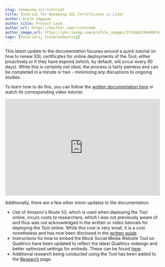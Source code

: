 ```yaml
---
slug: renewing-ssl-tutorial
title: Tutorial for Renewing SSL Certificates is Live!
author: Arvin Jagayat
author_title: Project Lead
author_url: https://twitter.com/rvinsroom
author_image_url: https://pbs.twimg.com/profile_images/1370161203490742282/IChWxDnx_400x400.jpg
tags: [tutorials, troubleshooting]
---
```


This latest update to the documentation focuses around a quick tutorial on how to renew SSL certificates for online deployments of the Tool; either proactively or if they have expired (which, by default, will occur every 90 days). While this is certainly not ideal, the process is fairly painless and can be completed in a minute or two - minimizing any disruptions to ongoing studies.

To learn how to do this, you can follow the [written documentation here](https://docs.studysocial.media/docs/deploying-online/renewing-ssl/) or watch its corresponding video tutorial:

<iframe width="100%" height="315" src="https://www.youtube.com/embed/Hf2mV51Mufs" title="YouTube video player" frameborder="0" allow="accelerometer; autoplay; clipboard-write; encrypted-media; gyroscope; picture-in-picture" allowfullscreen></iframe>


Additionally, there are a few other minor updates to the documentation:

* Use of Amazon's Route 53, which is used when deploying the Tool online, incurs costs to researchers, which I was not previously aware of and thus was not acknowledged in the written or video tutorials for deploying the Tool online. While this cost is very small, it is a cost nonetheless and has now been disclosed in the [written guide](https://docs.studysocial.media/docs/deploying-online/setting-up-aws/).
* Instructions for how to embed the Mock Social Media Website Tool on Qualtrics have been updated to reflect the latest Qualtrics redesign and better optimized settings for embeds. These can be found [here](https://docs.studysocial.media/docs/deploying-online/embedding-into-qualtrics).
* Additional research being conducted using the Tool has been added to the [Research](https://docs.studysocial.media/research) page.